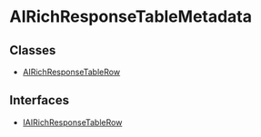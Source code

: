 # AIRichResponseTableMetadata

## Classes

- [AIRichResponseTableRow](classes/AIRichResponseTableRow.md)

## Interfaces

- [IAIRichResponseTableRow](interfaces/IAIRichResponseTableRow.md)
